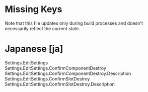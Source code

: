 # Missing Keys
Note that this file updates only during build processes and doesn't necessarily reflect the current state.

# Japanese [ja]
Settings.EditSettings  
Settings.EditSettings.ConfirmComponentDestroy  
Settings.EditSettings.ConfirmComponentDestroy.Description  
Settings.EditSettings.ConfirmSlotDestroy  
Settings.EditSettings.ConfirmSlotDestroy.Description  

